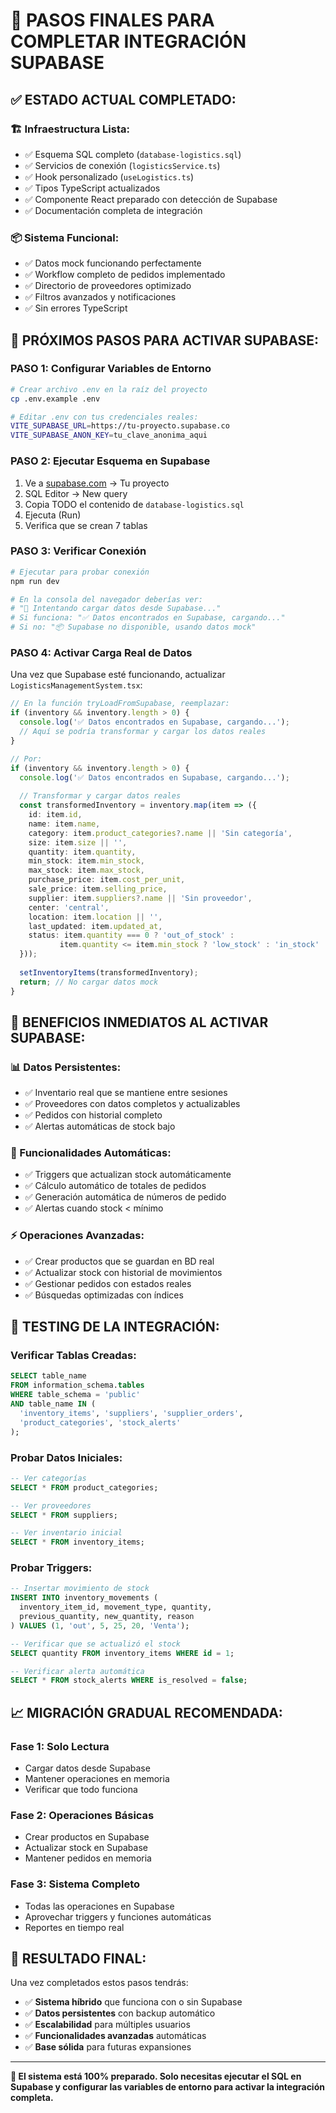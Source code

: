 # 🎯 PASOS FINALES PARA COMPLETAR INTEGRACIÓN SUPABASE

## ✅ **ESTADO ACTUAL COMPLETADO:**

### 🏗️ **Infraestructura Lista:**
- ✅ Esquema SQL completo (`database-logistics.sql`)
- ✅ Servicios de conexión (`logisticsService.ts`)
- ✅ Hook personalizado (`useLogistics.ts`)
- ✅ Tipos TypeScript actualizados
- ✅ Componente React preparado con detección de Supabase
- ✅ Documentación completa de integración

### 📦 **Sistema Funcional:**
- ✅ Datos mock funcionando perfectamente
- ✅ Workflow completo de pedidos implementado
- ✅ Directorio de proveedores optimizado
- ✅ Filtros avanzados y notificaciones
- ✅ Sin errores TypeScript

## 🚀 **PRÓXIMOS PASOS PARA ACTIVAR SUPABASE:**

### **PASO 1: Configurar Variables de Entorno**
```bash
# Crear archivo .env en la raíz del proyecto
cp .env.example .env

# Editar .env con tus credenciales reales:
VITE_SUPABASE_URL=https://tu-proyecto.supabase.co
VITE_SUPABASE_ANON_KEY=tu_clave_anonima_aqui
```

### **PASO 2: Ejecutar Esquema en Supabase**
1. Ve a [supabase.com](https://supabase.com) → Tu proyecto
2. SQL Editor → New query
3. Copia TODO el contenido de `database-logistics.sql`
4. Ejecuta (Run)
5. Verifica que se crean 7 tablas

### **PASO 3: Verificar Conexión**
```bash
# Ejecutar para probar conexión
npm run dev

# En la consola del navegador deberías ver:
# "🔄 Intentando cargar datos desde Supabase..."
# Si funciona: "✅ Datos encontrados en Supabase, cargando..."
# Si no: "📦 Supabase no disponible, usando datos mock"
```

### **PASO 4: Activar Carga Real de Datos**
Una vez que Supabase esté funcionando, actualizar `LogisticsManagementSystem.tsx`:

```typescript
// En la función tryLoadFromSupabase, reemplazar:
if (inventory && inventory.length > 0) {
  console.log('✅ Datos encontrados en Supabase, cargando...');
  // Aquí se podría transformar y cargar los datos reales
}

// Por:
if (inventory && inventory.length > 0) {
  console.log('✅ Datos encontrados en Supabase, cargando...');
  
  // Transformar y cargar datos reales
  const transformedInventory = inventory.map(item => ({
    id: item.id,
    name: item.name,
    category: item.product_categories?.name || 'Sin categoría',
    size: item.size || '',
    quantity: item.quantity,
    min_stock: item.min_stock,
    max_stock: item.max_stock,
    purchase_price: item.cost_per_unit,
    sale_price: item.selling_price,
    supplier: item.suppliers?.name || 'Sin proveedor',
    center: 'central',
    location: item.location || '',
    last_updated: item.updated_at,
    status: item.quantity === 0 ? 'out_of_stock' : 
           item.quantity <= item.min_stock ? 'low_stock' : 'in_stock'
  }));
  
  setInventoryItems(transformedInventory);
  return; // No cargar datos mock
}
```

## 🎯 **BENEFICIOS INMEDIATOS AL ACTIVAR SUPABASE:**

### **📊 Datos Persistentes:**
- ✅ Inventario real que se mantiene entre sesiones
- ✅ Proveedores con datos completos y actualizables
- ✅ Pedidos con historial completo
- ✅ Alertas automáticas de stock bajo

### **🔄 Funcionalidades Automáticas:**
- ✅ Triggers que actualizan stock automáticamente
- ✅ Cálculo automático de totales de pedidos
- ✅ Generación automática de números de pedido
- ✅ Alertas cuando stock < mínimo

### **⚡ Operaciones Avanzadas:**
- ✅ Crear productos que se guardan en BD real
- ✅ Actualizar stock con historial de movimientos
- ✅ Gestionar pedidos con estados reales
- ✅ Búsquedas optimizadas con índices

## 🔧 **TESTING DE LA INTEGRACIÓN:**

### **Verificar Tablas Creadas:**
```sql
SELECT table_name 
FROM information_schema.tables 
WHERE table_schema = 'public' 
AND table_name IN (
  'inventory_items', 'suppliers', 'supplier_orders',
  'product_categories', 'stock_alerts'
);
```

### **Probar Datos Iniciales:**
```sql
-- Ver categorías
SELECT * FROM product_categories;

-- Ver proveedores
SELECT * FROM suppliers;

-- Ver inventario inicial
SELECT * FROM inventory_items;
```

### **Probar Triggers:**
```sql
-- Insertar movimiento de stock
INSERT INTO inventory_movements (
  inventory_item_id, movement_type, quantity, 
  previous_quantity, new_quantity, reason
) VALUES (1, 'out', 5, 25, 20, 'Venta');

-- Verificar que se actualizó el stock
SELECT quantity FROM inventory_items WHERE id = 1;

-- Verificar alerta automática
SELECT * FROM stock_alerts WHERE is_resolved = false;
```

## 📈 **MIGRACIÓN GRADUAL RECOMENDADA:**

### **Fase 1: Solo Lectura**
- Cargar datos desde Supabase
- Mantener operaciones en memoria
- Verificar que todo funciona

### **Fase 2: Operaciones Básicas**
- Crear productos en Supabase
- Actualizar stock en Supabase
- Mantener pedidos en memoria

### **Fase 3: Sistema Completo**
- Todas las operaciones en Supabase
- Aprovechar triggers y funciones automáticas
- Reportes en tiempo real

## 🎉 **RESULTADO FINAL:**

Una vez completados estos pasos tendrás:

- ✅ **Sistema híbrido** que funciona con o sin Supabase
- ✅ **Datos persistentes** con backup automático
- ✅ **Escalabilidad** para múltiples usuarios
- ✅ **Funcionalidades avanzadas** automáticas
- ✅ **Base sólida** para futuras expansiones

---

**🚀 El sistema está 100% preparado. Solo necesitas ejecutar el SQL en Supabase y configurar las variables de entorno para activar la integración completa.**
